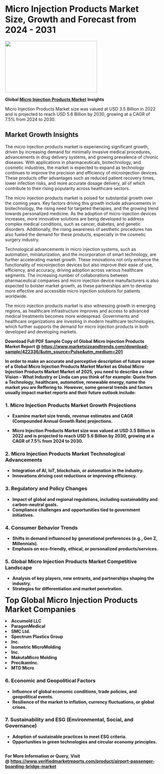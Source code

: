 <H1>Micro Injection Products Market Size, Growth and Forecast from 2024 - 2031</H1><img class="aligncenter size-medium wp-image-584254" src="https://thirdeyenews.in/wp-content/uploads/2024/09/Global-Market-Research-300x168.jpeg" alt="" width="300" height="168" /><p><strong>Global&nbsp;<a href="https://www.marketsizeandtrends.com/download-sample/422336/&amp;utm_source=Pulse&amp;utm_medium=201">Micro Injection Products Market</a> Insights</strong></p><p>Micro Injection Products Market size was valued at USD 3.5 Billion in 2022 and is projected to reach USD 5.6 Billion by 2030, growing at a CAGR of 7.5% from 2024 to 2030.</p><p><h2>Market Growth Insights</h2> <p>The micro injection products market is experiencing significant growth, driven by increasing demand for minimally invasive medical procedures, advancements in drug delivery systems, and growing prevalence of chronic diseases. With applications in pharmaceuticals, biotechnology, and cosmetic industries, the market is expected to expand as technology continues to improve the precision and efficiency of microinjection devices. These products offer advantages such as reduced patient recovery times, lower infection risks, and more accurate dosage delivery, all of which contribute to their rising popularity across healthcare sectors.</p> <p><strong></strong></p> <p>The micro injection products market is poised for substantial growth over the coming years. Key factors driving this growth include advancements in biotechnology, the rising need for targeted therapies, and the growing trend towards personalized medicine. As the adoption of micro-injection devices increases, more innovative solutions are being developed to address complex medical conditions, such as cancer, diabetes, and genetic disorders. Additionally, the rising awareness of aesthetic procedures has also fueled the demand for these products, especially in the cosmetic surgery industry.</p> <p>Technological advancements in micro injection systems, such as automation, miniaturization, and the incorporation of smart technology, are further accelerating market growth. These innovations not only enhance the functionality of microinjection devices but also improve their ease of use, efficiency, and accuracy, driving adoption across various healthcare segments. The increasing number of collaborations between pharmaceutical companies and micro injection device manufacturers is also expected to bolster market growth, as these partnerships aim to develop more effective and accessible micro injection solutions for patients worldwide.</p> <p>The micro injection products market is also witnessing growth in emerging regions, as healthcare infrastructure improves and access to advanced medical treatments becomes more widespread. Governments and healthcare organizations are investing in modern healthcare technologies, which further supports the demand for micro injection products in both developed and developing markets.</p> <p><strong></p><p><span class=""><strong>Download Full PDF Sample Copy of Global Micro Injection Products Market Report</strong> @ <a href="https://www.marketsizeandtrends.com/download-sample/422336/&amp;utm_source=Pulse&amp;utm_medium=201" target="_blank">https://www.marketsizeandtrends.com/download-sample/422336/&amp;utm_source=Pulse&amp;utm_medium=201</a></span></p><p>In order to make an accurate and perceptive description of future scope of a Global&nbsp;Micro Injection Products Market Market as Global&nbsp;Micro Injection Products Market Market of 2025, you need to describe a clear Vision &ndash; What Industry or Linda can you think of for example: Quote from a Technology, healthcare, automotive, renewable energy, name the market you are Reffering to. However, some general trends and factors usually impact market reports and their future outlook include:</p><h3>1.&nbsp;<strong>Micro Injection Products Market Growth Projections</strong></h3><ul><li>Examine market size trends, revenue estimates and CAGR (Compounded Annual Growth Rate) projections.</li><li><p>Micro Injection Products Market size was valued at USD 3.5 Billion in 2022 and is projected to reach USD 5.6 Billion by 2030, growing at a CAGR of 7.5% from 2024 to 2030.</p></li></ul><h3>2.&nbsp;<strong>Micro Injection Products Market Technological Advancements</strong></h3><ul><li>Integration of AI, IoT, blockchain, or automation in the industry.</li><li>Innovations driving cost reductions or improving efficiency.</li></ul><h3>3.&nbsp;<strong>Regulatory and Policy Changes</strong></h3><ul><li>Impact of global and regional regulations, including sustainability and carbon-neutral goals.</li><li>Compliance challenges and opportunities tied to government initiatives.</li></ul><h3>4.&nbsp;<strong>Consumer Behavior Trends</strong></h3><ul><li>Shifts in demand influenced by generational preferences (e.g., Gen Z, Millennials).</li><li>Emphasis on eco-friendly, ethical, or personalized products/services.</li></ul><h3>5.&nbsp;<strong>Global Micro Injection Products Market Competitive Landscape</strong></h3><ul><li>Analysis of key players, new entrants, and partnerships shaping the industry.</li><li>Strategies for differentiation and market penetration.</li></ul><p data-pm-slice="1 1 []"><span style="color: inherit; font-family: inherit; font-size: 25px;">Top Global Micro Injection Products Market Companies</span></p><div class="" data-test-id=""><p><li>Accumold LLC</li><li> ParagonMedical</li><li> SMC Ltd.</li><li> Spectrum Plastics Group</li><li>Inc.</li><li> lsometric MicroMolding</li><li> Inc.</li><li> MakutaMicro Molding</li><li> PrecikamInc.</li><li> MTD Micro</li></p></div><h3>6.&nbsp;<strong>Economic and Geopolitical Factors</strong></h3><ul><li>Influence of global economic conditions, trade policies, and geopolitical events.</li><li>Resilience of the market to inflation, currency fluctuations, or global crises.</li></ul><h3>7.&nbsp;<strong>Sustainability and ESG (Environmental, Social, and Governance)</strong></h3><ul><li>Adoption of sustainable practices to meet ESG criteria.</li><li>Opportunities in green technologies and circular economy principles.</li></ul><h2><strong style="font-size: 14px;">For More Information or Query, Visit @&nbsp;</strong><a style="background-color: #ffffff; font-size: 14px;" href="https://www.marketsizeandtrends.com/report/micro-injection-products-market/" target="_blank">https://www.verifiedmarketreports.com/product/airport-passenger-boarding-bridge-market</a></h2>
